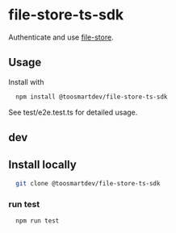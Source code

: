 # file-store-ts-sdk

Authenticate and use [file-store](https://github.com/TS-RemiGirard/file-store).

## Usage

Install with

```bash
  npm install @toosmartdev/file-store-ts-sdk
```

See test/e2e.test.ts for detailed usage.

## dev

## Install locally

```bash
  git clone @toosmartdev/file-store-ts-sdk
```

### run test

```bash
  npm run test
```

